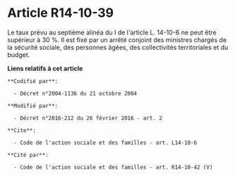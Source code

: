 # Article R14-10-39

Le taux prévu au septième alinéa du I de l'article L. 14-10-6 ne peut être supérieur à 30 %. Il est fixé par un arrêté
conjoint des ministres chargés de la sécurité sociale, des personnes âgées, des collectivités territoriales et du budget.

**Liens relatifs à cet article**

	**Codifié par**:

	  - Décret n°2004-1136 du 21 octobre 2004

	**Modifié par**:

	  - Décret n°2016-212 du 26 février 2016 - art. 2

	**Cite**:

	  - Code de l'action sociale et des familles - art. L14-10-6

	**Cité par**:

	  - Code de l'action sociale et des familles - art. R14-10-42 (V)
